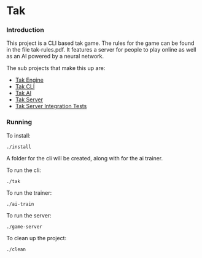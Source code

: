Tak
===


### Introduction

This project is a CLI based tak game.
The rules for the game can be found in the file tak-rules.pdf.
It features a server for people to play online as well as an AI powered by a neural network.

The sub projects that make this up are:

 * [Tak Engine](https://github.com/joshatron/Tak-Engine)
 * [Tak CLI](https://github.com/joshatron/Tak-CLI)
 * [Tak AI](https://github.com/joshatron/Tak-AI)
 * [Tak Server](https://github.com/joshatron/Tak-Server)
 * [Tak Server Integration Tests](https://github.com/joshatron/Tak-Server-Integration-Tests)

### Running

To install:

    ./install

A folder for the cli will be created, along with for the ai trainer.

To run the cli:

    ./tak

To run the trainer:

    ./ai-train

To run the server:

    ./game-server

To clean up the project:

    ./clean
